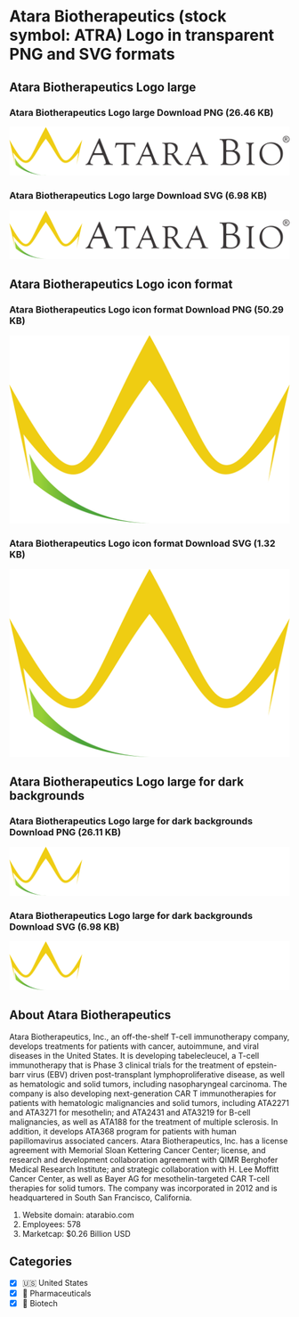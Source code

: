 # Atara Biotherapeutics (stock symbol: ATRA) Logo in transparent PNG and SVG formats

## Atara Biotherapeutics Logo large

### Atara Biotherapeutics Logo large Download PNG (26.46 KB)

![Atara Biotherapeutics Logo large Download PNG (26.46 KB)](/img/orig/ATRA_BIG-6aad6f0f.png)

### Atara Biotherapeutics Logo large Download SVG (6.98 KB)

![Atara Biotherapeutics Logo large Download SVG (6.98 KB)](/img/orig/ATRA_BIG-20e00120.svg)

## Atara Biotherapeutics Logo icon format

### Atara Biotherapeutics Logo icon format Download PNG (50.29 KB)

![Atara Biotherapeutics Logo icon format Download PNG (50.29 KB)](/img/orig/ATRA-e0c5e14f.png)

### Atara Biotherapeutics Logo icon format Download SVG (1.32 KB)

![Atara Biotherapeutics Logo icon format Download SVG (1.32 KB)](/img/orig/ATRA-22fadafa.svg)

## Atara Biotherapeutics Logo large for dark backgrounds

### Atara Biotherapeutics Logo large for dark backgrounds Download PNG (26.11 KB)

![Atara Biotherapeutics Logo large for dark backgrounds Download PNG (26.11 KB)](/img/orig/ATRA_BIG.D-ce7a77fd.png)

### Atara Biotherapeutics Logo large for dark backgrounds Download SVG (6.98 KB)

![Atara Biotherapeutics Logo large for dark backgrounds Download SVG (6.98 KB)](/img/orig/ATRA_BIG.D-b2131cf6.svg)

## About Atara Biotherapeutics

Atara Biotherapeutics, Inc., an off-the-shelf T-cell immunotherapy company, develops treatments for patients with cancer, autoimmune, and viral diseases in the United States. It is developing tabelecleucel, a T-cell immunotherapy that is Phase 3 clinical trials for the treatment of epstein-barr virus (EBV) driven post-transplant lymphoproliferative disease, as well as hematologic and solid tumors, including nasopharyngeal carcinoma. The company is also developing next-generation CAR T immunotherapies for patients with hematologic malignancies and solid tumors, including ATA2271 and ATA3271 for mesothelin; and ATA2431 and ATA3219 for B-cell malignancies, as well as ATA188 for the treatment of multiple sclerosis. In addition, it develops ATA368 program for patients with human papillomavirus associated cancers. Atara Biotherapeutics, Inc. has a license agreement with Memorial Sloan Kettering Cancer Center; license, and research and development collaboration agreement with QIMR Berghofer Medical Research Institute; and strategic collaboration with H. Lee Moffitt Cancer Center, as well as Bayer AG for mesothelin-targeted CAR T-cell therapies for solid tumors. The company was incorporated in 2012 and is headquartered in South San Francisco, California.

1. Website domain: atarabio.com
2. Employees: 578
3. Marketcap: $0.26 Billion USD


## Categories
- [x] 🇺🇸 United States
- [x] 💊 Pharmaceuticals
- [x] 🧬 Biotech
